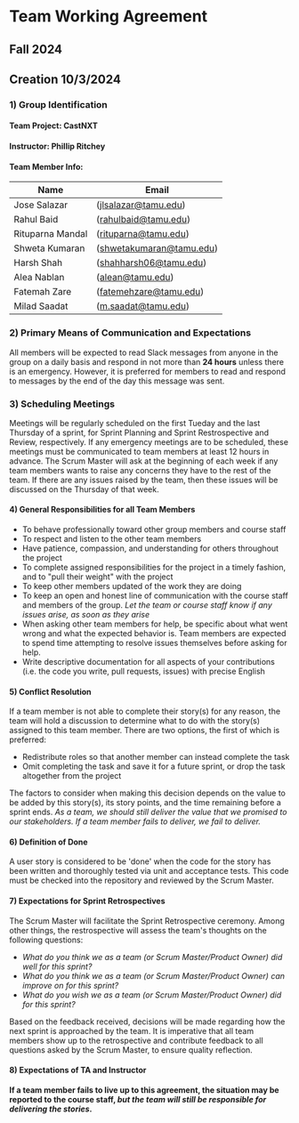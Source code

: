 # Team Working Agreement
## Fall 2024
## Creation 10/3/2024

### 1) Group Identification 
#### Team Project: CastNXT
#### Instructor: Phillip Ritchey

#### Team Member Info:
Name|Email
---|---
Jose Salazar | (jlsalazar@tamu.edu)
Rahul Baid | (rahulbaid@tamu.edu)
Rituparna Mandal | (rituparna@tamu.edu)
Shweta Kumaran | (shwetakumaran@tamu.edu)
Harsh Shah | (shahharsh06@tamu.edu)
Alea Nablan | (alean@tamu.edu)
Fatemah Zare | (fatemehzare@tamu.edu)
Milad Saadat | (m.saadat@tamu.edu)


### 2) Primary Means of Communication and Expectations

All members will be expected to read Slack messages from anyone in the group on a daily basis and respond in not more than **24 hours** unless there is an emergency. However, it is preferred for members to read and respond to messages by the end of the day this message was sent.


### 3) Scheduling Meetings

Meetings will be regularly scheduled on the first Tueday and the last Thursday of a sprint, for Sprint Planning and Sprint Restrospective and Review, respectively. If any emergency meetings are to be scheduled, these meetings must be communicated to team members at least 12 hours in advance. The Scrum Master will ask at the beginning of each week if any team members wants to raise any concerns they have to the rest of the team. If there are any issues raised by the team, then these issues will be discussed on the Thursday of that week. 


#### 4) General Responsibilities for all Team Members

- To behave professionally toward other group members and course staff
- To respect and listen to the other team members
- Have patience, compassion, and understanding for others throughout the project
- To complete assigned responsibilities for the project in a timely fashion, and to "pull their weight" with the project
- To keep other members updated of the work they are doing
- To keep an open and honest line of communication with the course staff and members of the group. _Let the team or course staff know if any issues arise, as soon as they arise_
- When asking other team members for help, be specific about what went wrong and what the expected behavior is. Team members are expected to spend time attempting to resolve issues themselves before asking for help.
- Write descriptive documentation for all aspects of your contributions (i.e. the code you write, pull requests, issues) with precise English


#### 5) Conflict Resolution
If a team member is not able to complete their story(s) for any reason, the team will hold a discussion to determine what to do with the story(s) assigned to this team member. There are two options, the first of which is preferred:
- Redistribute roles so that another member can instead complete the task
- Omit completing the task and save it for a future sprint, or drop the task altogether from the project

The factors to consider when making this decision depends on the value to be added by this story(s), its story points, and the time remaining before a sprint ends. _As a team, we should still deliver the value that we promised to our stakeholders. If a team member fails to deliver, we fail to deliver._


#### 6) Definition of Done
A user story is considered to be 'done' when the code for the story has been written and thoroughly tested via unit and acceptance tests. This code must be checked into the repository and reviewed by the Scrum Master.


#### 7) Expectations for Sprint Retrospectives
The Scrum Master will facilitate the Sprint Retrospective ceremony. Among other things, the restrospective will assess the team's thoughts on the following questions:
- _What do you think we as a team (or Scrum Master/Product Owner) did well for this sprint?_
- _What do you think we as a team (or Scrum Master/Product Owner) can improve on for this sprint?_
- _What do you wish we as a team (or Scrum Master/Product Owner) did for this sprint?_

Based on the feedback received, decisions will be made regarding how the next sprint is approached by the team. It is imperative that all team members show up to the retrospective and contribute feedback to all questions asked by the Scrum Master, to ensure quality reflection.


#### 8) Expectations of TA and Instructor

**If a team member fails to live up to this agreement, the situation may be reported to the course staff, _but the team will still be responsible for delivering the stories_.** 

